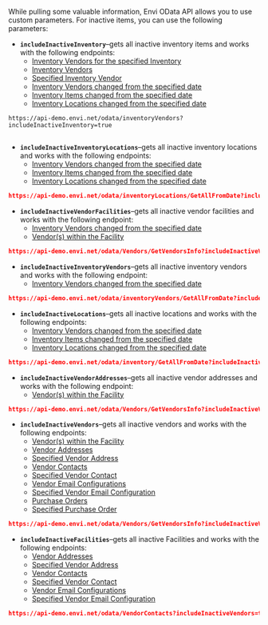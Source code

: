 While pulling some valuable information, Envi OData API allows you to use custom parameters. For inactive items, you can use the following parameters:

 - **```includeInactiveInventory```**–gets all inactive inventory items and works with the following endpoints:
    - [Inventory Vendors for the specified Inventory](Inventory.md#get-the-list-of-inventory-vendors-for-the-specified-inventory)
    - [Inventory Vendors](InventoryVendors.md#get-the-list-of-all-inventory-vendors)
    - [Specified Inventory Vendor](InventoryVendors.md#get-the-specified-inventory-vendor)
    - [Inventory Vendors changed from the specified date](InventoryVendors.md#get-the-list-of-inventory-vendors-changed-from-the-specified-date)
    - [Inventory Items changed from the specified date](Inventory.md#get-the-list-of-inventory-items-changed-from-the-specified-date)
    - [Inventory Locations changed from the specified date](InventoryLocations.md#get-the-list-of-inventory-locations-changed-from-the-specified-date)


``` title="Example"
https://api-demo.envi.net/odata/inventoryVendors?includeInactiveInventory=true
    
```



 - **```includeInactiveInventoryLocations```**–gets all inactive inventory locations and works with the following endpoints:
    - [Inventory Vendors changed from the specified date](InventoryVendors.md#get-the-list-of-inventory-vendors-changed-from-the-specified-date)
    - [Inventory Items changed from the specified date](Inventory.md#get-the-list-of-inventory-items-changed-from-the-specified-date)
    - [Inventory Locations changed from the specified date](InventoryLocations.md#get-the-list-of-inventory-locations-changed-from-the-specified-date)

``` json title="Example"
https://api-demo.envi.net/odata/inventoryLocations/GetAllFromDate?includeInactiveInventoryLocations=true

```



 - **```includeInactiveVendorFacilities```**–gets all inactive vendor facilities and works with the following endpoint:
    - [Inventory Vendors changed from the specified date](InventoryVendors.md#get-the-list-of-inventory-vendors-changed-from-the-specified-date)
    - [Vendor(s) within the Facility](Vendors.md#get-the-list-of-vendors)

``` json title="Example"
https://api-demo.envi.net/odata/Vendors/GetVendorsInfo?includeInactiveVendorFacilities=true

```

 - **```includeInactiveInventoryVendors```**–gets all inactive inventory vendors and works with the following endpoint:
    - [Inventory Vendors changed from the specified date](InventoryVendors.md#get-the-list-of-inventory-vendors-changed-from-the-specified-date)

``` json title="Example"
https://api-demo.envi.net/odata/inventoryVendors/GetAllFromDate?includeInactiveInventoryVendors=true

```

 - **```includeInactiveLocations```**–gets all inactive locations and works with the following endpoints:
    - [Inventory Vendors changed from the specified date](InventoryVendors.md#get-the-list-of-inventory-vendors-changed-from-the-specified-date)
    - [Inventory Items changed from the specified date](Inventory.md#get-the-list-of-inventory-items-changed-from-the-specified-date)
    - [Inventory Locations changed from the specified date](InventoryLocations.md#get-the-list-of-inventory-locations-changed-from-the-specified-date)

``` json title="Example"
https://api-demo.envi.net/odata/inventory/GetAllFromDate?includeInactiveLocations=true

```

 - **```includeInactiveVendorAddresses```**–gets all inactive vendor addresses and works with the following endpoint:
    - [Vendor(s) within the Facility](Vendors.md#get-the-list-of-vendors)

``` json title="Example"
https://api-demo.envi.net/odata/Vendors/GetVendorsInfo?includeInactiveVendorAddresses=true

```

 - **```includeInactiveVendors```**–gets all inactive vendors and works with the following endpoints:
    - [Vendor(s) within the Facility](Vendors.md#get-the-list-of-vendors)
    - [Vendor Addresses](VendorAddresses.md#get-the-list-of-vendor-addresses)
    - [Specified Vendor Address](VendorAddresses.md#get-the-specified-vendor-address)
    - [Vendor Contacts](VendorContacts.md#get-the-list-of-vendor-contacts)
    - [Specified Vendor Contact](VendorContacts.md#get-the-specified-vendor-contact)
    - [Vendor Email Configurations](VendorEmailConfigurations.md#get-the-list-of-vendor-email-configurations)
    - [Specified Vendor Email Configuration](VendorEmailConfigurations.md#get-the-specified-vendor-email-configuration)
    - [Purchase Orders](PurchaseOrders.md#get-the-list-of-purchase-orders)
    - [Specified Purchase Order](PurchaseOrders.md#get-the-specified-purchase-order)

``` json title="Example"
https://api-demo.envi.net/odata/Vendors/GetVendorsInfo?includeInactiveVendors=true

```

 - **```includeInactiveFacilities```**–gets all inactive Facilities and works with the following endpoints:
    - [Vendor Addresses](VendorAddresses.md#get-the-list-of-vendor-addresses)
    - [Specified Vendor Address](VendorAddresses.md#get-the-specified-vendor-address)
    - [Vendor Contacts](VendorContacts.md#get-the-list-of-vendor-contacts)
    - [Specified Vendor Contact](VendorContacts.md#get-the-specified-vendor-contact)
    - [Vendor Email Configurations](VendorEmailConfigurations.md#get-the-list-of-vendor-email-configurations)
    - [Specified Vendor Email Configuration](VendorEmailConfigurations.md#get-the-specified-vendor-email-configuration)


``` json title="Example"
https://api-demo.envi.net/odata/VendorContacts?includeInactiveVendors=true

```




